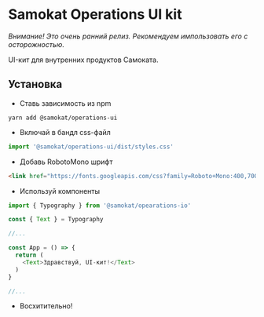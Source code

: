 # Samokat Operations UI kit

*Внимание! Это очень ранний релиз. Рекомендуем импользовать его с осторожностью.*

UI-кит для внутренних продуктов Самоката.

## Установка

+ Ставь зависимость из npm

```shell
yarn add @samokat/operations-ui
```

+ Включай в бандл css-файл

```ts
import '@samokat/operations-ui/dist/styles.css'
```

+ Добавь RobotoMono шрифт

```html
<link href="https://fonts.googleapis.com/css?family=Roboto+Mono:400,700&display=swap" rel="stylesheet"> 
```
+ Используй компоненты

```ts
import { Typography } from '@samokat/opearations-io'

const { Text } = Typography

//...

const App = () => {
  return (
    <Text>Здравствуй, UI-кит!</Text>
  )
}

//...
```

+ Восхитительно!
